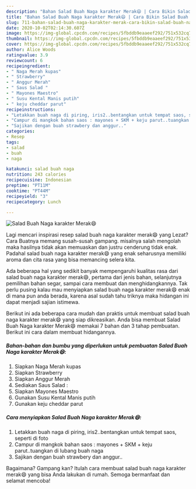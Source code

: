```yaml
---
description: "Bahan Salad Buah Naga karakter Merak😄 | Cara Bikin Salad Buah Naga karakter Merak😄 Yang Enak dan Simpel"
title: "Bahan Salad Buah Naga karakter Merak😄 | Cara Bikin Salad Buah Naga karakter Merak😄 Yang Enak dan Simpel"
slug: 711-bahan-salad-buah-naga-karakter-merak-cara-bikin-salad-buah-naga-karakter-merak-yang-enak-dan-simpel
date: 2020-10-02T02:14:30.607Z
image: https://img-global.cpcdn.com/recipes/5fbddb9eaaeef292/751x532cq70/salad-buah-naga-karakter-merak😄-foto-resep-utama.jpg
thumbnail: https://img-global.cpcdn.com/recipes/5fbddb9eaaeef292/751x532cq70/salad-buah-naga-karakter-merak😄-foto-resep-utama.jpg
cover: https://img-global.cpcdn.com/recipes/5fbddb9eaaeef292/751x532cq70/salad-buah-naga-karakter-merak😄-foto-resep-utama.jpg
author: Alice Woods
ratingvalue: 3.9
reviewcount: 6
recipeingredient:
- " Naga Merah kupas"
- " Strawberry"
- " Anggur Merah"
- " Saus Salad "
- " Mayones Maestro"
- " Susu Kental Manis putih"
- " keju cheddar parut"
recipeinstructions:
- "Letakkan buah naga di piring, iris2..bentangkan untuk tempat saos, seperti di foto"
- "Campur di mangkok bahan saos : mayones + SKM + keju parut..tuangkan di lubang buah naga"
- "Sajikan dengan buah strawbery dan anggur.."
categories:
- Resep
tags:
- salad
- buah
- naga

katakunci: salad buah naga 
nutrition: 243 calories
recipecuisine: Indonesian
preptime: "PT11M"
cooktime: "PT44M"
recipeyield: "3"
recipecategory: Lunch

---
```



![Salad Buah Naga karakter Merak😄](https://img-global.cpcdn.com/recipes/5fbddb9eaaeef292/751x532cq70/salad-buah-naga-karakter-merak😄-foto-resep-utama.jpg)

Lagi mencari inspirasi resep salad buah naga karakter merak😄 yang Lezat? Cara Buatnya memang susah-susah gampang. misalnya salah mengolah maka hasilnya tidak akan memuaskan dan justru cenderung tidak enak. Padahal salad buah naga karakter merak😄 yang enak seharusnya memiliki aroma dan cita rasa yang bisa memancing selera kita.

Ada beberapa hal yang sedikit banyak mempengaruhi kualitas rasa dari salad buah naga karakter merak😄, pertama dari jenis bahan, selanjutnya pemilihan bahan segar, sampai cara membuat dan menghidangkannya. Tak perlu pusing kalau mau menyiapkan salad buah naga karakter merak😄 enak di mana pun anda berada, karena asal sudah tahu triknya maka hidangan ini dapat menjadi sajian istimewa.




Berikut ini ada beberapa cara mudah dan praktis untuk membuat salad buah naga karakter merak😄 yang siap dikreasikan. Anda bisa membuat Salad Buah Naga karakter Merak😄 memakai 7 bahan dan 3 tahap pembuatan. Berikut ini cara dalam membuat hidangannya.

<!--inarticleads1-->

##### Bahan-bahan dan bumbu yang diperlukan untuk pembuatan Salad Buah Naga karakter Merak😄:

1. Siapkan  Naga Merah kupas
1. Siapkan  Strawberry
1. Siapkan  Anggur Merah
1. Sediakan  Saus Salad :
1. Siapkan  Mayones Maestro
1. Gunakan  Susu Kental Manis putih
1. Gunakan  keju cheddar parut




<!--inarticleads2-->

##### Cara menyiapkan Salad Buah Naga karakter Merak😄:

1. Letakkan buah naga di piring, iris2..bentangkan untuk tempat saos, seperti di foto
1. Campur di mangkok bahan saos : mayones + SKM + keju parut..tuangkan di lubang buah naga
1. Sajikan dengan buah strawbery dan anggur..




Bagaimana? Gampang kan? Itulah cara membuat salad buah naga karakter merak😄 yang bisa Anda lakukan di rumah. Semoga bermanfaat dan selamat mencoba!
